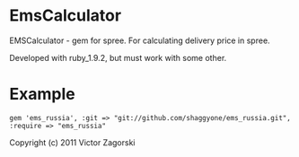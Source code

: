 EmsCalculator
=============

EMSCalculator - gem for spree. For calculating delivery price in spree.

Developed with ruby_1.9.2, but must work with some other. 

Example
=======

    gem 'ems_russia', :git => "git://github.com/shaggyone/ems_russia.git", :require => "ems_russia"


Copyright (c) 2011 Victor Zagorski
